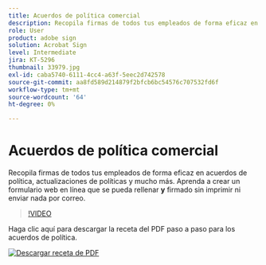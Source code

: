 ```yaml
---
title: Acuerdos de política comercial
description: Recopila firmas de todos tus empleados de forma eficaz en acuerdos de políticas, actualizaciones y mucho más
role: User
product: adobe sign
solution: Acrobat Sign
level: Intermediate
jira: KT-5296
thumbnail: 33979.jpg
exl-id: caba5740-6111-4cc4-a63f-5eec2d742578
source-git-commit: aa8fd589d214879f2bfcb6bc54576c707532fd6f
workflow-type: tm+mt
source-wordcount: '64'
ht-degree: 0%

---
```


# Acuerdos de política comercial

Recopila firmas de todos tus empleados de forma eficaz en acuerdos de política, actualizaciones de políticas y mucho más. Aprenda a crear un formulario web en línea que se pueda rellenar **y** firmado sin imprimir ni enviar nada por correo.

>[!VIDEO](https://video.tv.adobe.com/v/33979?quality=12&learn=on&hidetitle=true)

Haga clic aquí para descargar la receta del PDF paso a paso para los acuerdos de política.

[![Descargar receta de PDF](../assets/acrobat_PDF_96.png)](../assets/adobe-sign_set_up_a_web_form_use_case.pdf)
